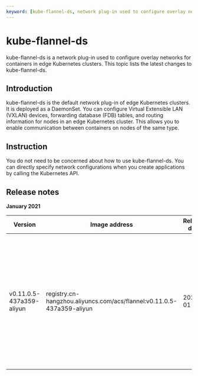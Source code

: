 ```yaml
---
keyword: [kube-flannel-ds, network plug-in used to configure overlay networks for containers]
---
```


# kube-flannel-ds

kube-flannel-ds is a network plug-in used to configure overlay networks for containers in edge Kubernetes clusters. This topic lists the latest changes to kube-flannel-ds.

## Introduction

kube-flannel-ds is the default network plug-in of edge Kubernetes clusters. It is deployed as a DaemonSet. You can configure Virtual Extensible LAN \(VXLAN\) devices, forwarding database \(FDB\) tables, and routing information for nodes in an edge Kubernetes cluster. This allows you to enable communication between containers on nodes of the same type.

## Instruction

You do not need to be concerned about how to use kube-flannel-ds. You can directly specify network configurations when you create applications by calling the Kubernetes API.

## Release notes

**January 2021**

|Version|Image address|Release date|Description|Impact|
|-------|-------------|------------|-----------|------|
|v0.11.0.5-437a359-aliyun|registry.cn-hangzhou.aliyuncs.com/acs/flannel:v0.11.0.5-437a359-aliyun|2021-01-14|Containers on different types of nodes cannot communicate with each other. For example, containers on edge nodes cannot communicate with containers on nodes in the cloud.|N/A|

